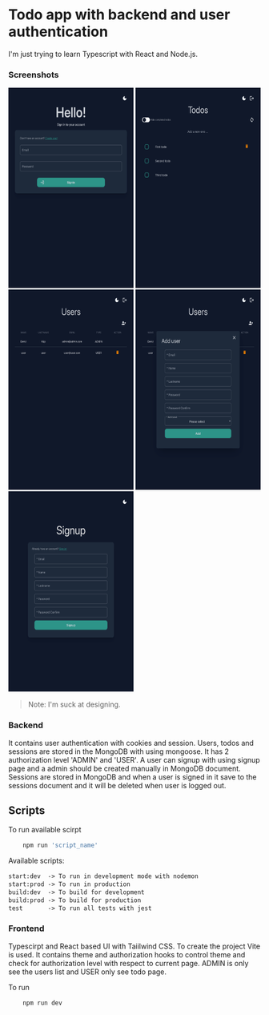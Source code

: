 # Todo app with backend and user authentication
I'm just trying to learn Typescript with React and Node.js.



### Screenshots
<div style="display:flex align-items:center justify-content:center ">
<img width="250" height="400" alt="login-page" style="margin-right:10" src="./screenshots/todoapp-login-page.png">
<img width="250" height="400" alt="user-page" style="margin-right:10" src="./screenshots/todoapp-todo-page.png">
<img width="250" height="400" alt="user-page" style="margin-right:10" src="./screenshots/todoapp-admin-page.png">
<img width="250" height="400" alt="user-page" style="margin-right:10" src="./screenshots/todoapp-admin-page-user-add.png">
<img width="250" height="400" alt="user-page" style="margin-right:10" src="./screenshots/todoapp-signup-page.png">
</div>


> Note: I'm suck at designing.

### Backend
It contains user authentication with cookies and session. Users, todos and sessions are stored in the MongoDB with using mongoose.
It has 2 authorization level 'ADMIN' and 'USER'. A user can signup with using signup page and a admin should be created manually in MongoDB document.
Sessions are stored in MongoDB and when a user is signed in it save to the sessions document and it will be deleted when user is logged out.

## Scripts
To run available scirpt
```bash
    npm run 'script_name'
```
Available scripts:

    start:dev  -> To run in development mode with nodemon
    start:prod -> To run in production
    build:dev  -> To build for development
    build:prod -> To build for production
    test       -> To run all tests with jest

### Frontend
Typescirpt and React based UI with Taiilwind CSS. To create the project Vite is used. It contains theme and authorization hooks to control theme and check for authorization level with respect to current page. ADMIN is only see the users list and USER only see todo page.

To run 
```bash
    npm run dev
```